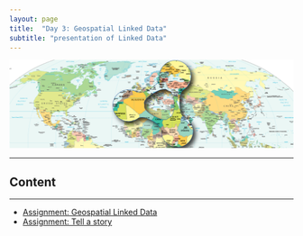 ```yaml
---
layout: page
title:  "Day 3: Geospatial Linked Data"
subtitle: "presentation of Linked Data"
---
```

<img src="gld.png" alt="Geospatial Linked Data">

---------------

## Content
---
- [Assignment: Geospatial Linked Data](day3_1.md) 
- [Assignment: Tell a story](day3_2.md)
